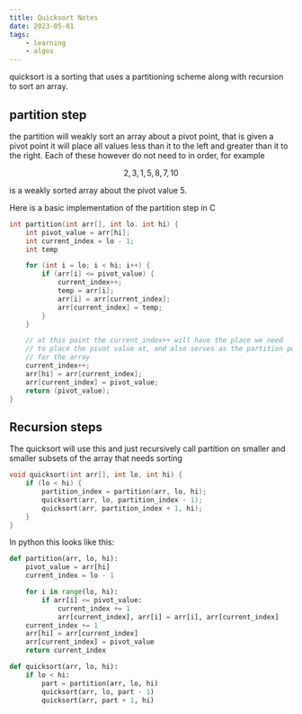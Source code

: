 ```yaml
---
title: Quicksort Notes
date: 2023-05-01
tags:
    - learning
    - algos
---
```


quicksort is a sorting that uses a partitioning scheme along with recursion to sort an array.

## partition step

the partition will weakly sort an array about a pivot point, that is given a pivot point it will place all values less than it to the left and greater than it to the right. Each of these however do not need to in order, for example 

$${2, 3, 1, 5, 8, 7, 10}$$

is a weakly sorted array about the pivot value 5.

Here is a basic implementation of the partition step in C

```c
int partition(int arr[], int lo. int hi) {
	int pivot_value = arr[hi];
	int current_index = lo - 1;
	int temp

	for (int i = lo; i < hi; i++) {
		if (arr[i] <= pivot_value) {
			current_index++;
			temp = arr[i];
			arr[i] = arr[current_index];
			arr[current_index] = temp;
		}
	}

	// at this point the current_index++ will have the place we need 
	// to place the pivot value at, and also serves as the partition point
	// for the array
	current_index++;
	arr[hi] = arr[current_index];
	arr[current_index] = pivot_value;
	return (pivot_value);
}
```

## Recursion steps

The quicksort will use this and just recursively call partition on smaller and smaller subsets of the array that needs sorting

```c
void quicksort(int arr[], int lo, int hi) {
	if (lo < hi) {
		partition_index = partition(arr, lo, hi);
		quicksort(arr, lo, partition_index - 1);
		quicksort(arr, partition_index + 1, hi);
	}
}
```

In python this looks like this:

```python
def partition(arr, lo, hi):
    pivot_value = arr[hi]
    current_index = lo - 1

    for i in range(lo, hi):
        if arr[i] <= pivot_value:
            current_index += 1
            arr[current_index], arr[i] = arr[i], arr[current_index]
    current_index += 1
    arr[hi] = arr[current_index]
    arr[current_index] = pivot_value
    return current_index

def quicksort(arr, lo, hi):
    if lo < hi:
        part = partition(arr, lo, hi)
        quicksort(arr, lo, part - 1)
        quicksort(arr, part + 1, hi)
```